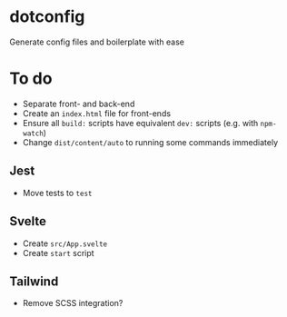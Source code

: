 # dotconfig

Generate config files and boilerplate with ease

# To do

- Separate front- and back-end
- Create an `index.html` file for front-ends
- Ensure all `build:` scripts have equivalent `dev:` scripts (e.g. with `npm-watch`)
- Change `dist/content/auto` to running some commands immediately

## Jest

- Move tests to `test`

## Svelte

- Create `src/App.svelte`
- Create `start` script

## Tailwind

- Remove SCSS integration?
